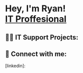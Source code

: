 <h1>Hey, I'm Ryan! <br/><a href="https://www.linkedin.com/in/ryankallen4784/">IT Proffesional</a>

<h2>👨‍💻 IT Support Projects:</h2>



<h2> 🤳 Connect with me:</h2>



[linkedin]: 
